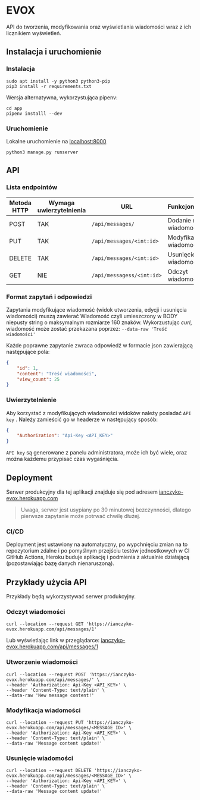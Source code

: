 # EVOX

API do tworzenia, modyfikowania oraz wyświetlania wiadomości wraz z ich licznikiem wyświetleń.

## Instalacja i uruchomienie

### Instalacja

 

``` shell
sudo apt install -y python3 python3-pip
pip3 install -r requirements.txt
```

Wersja alternatywna, wykorzystująca pipenv:

``` shell
cd app
pipenv installl --dev
```

### Uruchomienie

Lokalne uruchomienie na [localhost:8000](http://localhost:8000/)

``` shell
python3 manage.py runserver
```

## API

### Lista endpointów

| Metoda HTTP   | Wymaga uwierzytelnienia   | URL                       | Funkcjonalność            |
| ------------- | -------------             | -------------             | -------------             |
| POST          | TAK                       | `/api/messages/`          | Dodanie nowej wiadomości  |
| PUT           | TAK                       | `/api/messages/<int:id>`  | Modyfikacja wiadomości    |
| DELETE        | TAK                       | `/api/messages/<int:id>`  | Usunięcie wiadomości      |
| GET           | NIE                       | `/api/messagess/<int:id>` | Odczyt wiadomości         |

### Format zapytań i odpowiedzi

Zapytania modyfikujące wiadomość (widok utworzenia, edycji i usunięcia wiadomości) muszą zawierać Wiadomość czyli umieszczony w BODY niepusty string o maksymalnym rozmiarze 160 znaków. Wykorzustując *curl*, wiadomość może zostać przekazana poprzez: `--data-raw 'Treść wiadomości'`

Każde poprawne zapytanie zwraca odpowiedź w formacie json zawierającą następujące pola:

``` json
{
    "id": 1,
    "content": "Treść wiadomości",
    "view_count": 25
}
```

### Uwierzytelnienie

Aby korzystać z modyfikujących wiadomości widoków należy posiadać `API key` . Należy zamieścić go w headerze w następujący sposób:

``` json
{
    "Authorization": "Api-Key <API_KEY>"
}
```

`API key` są generowane z panelu administratora, może ich być wiele, oraz można każdemu przypisać czas wygaśnięcia.

## Deployment

Serwer produkcyjny dla tej aplikacji znajduje się pod adresem [ianczyko-evox.herokuapp.com](https://ianczyko-evox.herokuapp.com/ )

> Uwaga, serwer jest usypiany po 30 minutowej bezczynności, dlatego pierwsze zapytanie może potrwać chwilę dłużej.

### CI/CD

Deployment jest ustawiony na automatyczny, po wypchnięciu zmian na to repozytorium zdalne i po pomyślnym przejściu testów jednostkowych w CI GitHub Actions, Heroku buduje aplikację i podmienia z aktualnie działającą (pozostawiając bazę danych nienaruszoną).

## Przykłady użycia API

Przykłady będą wykorzystywać serwer produkcyjny.

### Odczyt wiadomości

``` shell
curl --location --request GET 'https://ianczyko-evox.herokuapp.com/api/messages/1'
```
Lub wyświetlając link w przeglądarce: [ianczyko-evox.herokuapp.com/api/messages/1](https://ianczyko-evox.herokuapp.com/api/messages/1)

### Utworzenie wiadomości

``` shell
curl --location --request POST 'https://ianczyko-evox.herokuapp.com/api/messages/' \
--header 'Authorization: Api-Key <API_KEY>' \
--header 'Content-Type: text/plain' \
--data-raw 'New message content!'
```

### Modyfikacja wiadomości

``` shell
curl --location --request PUT 'https://ianczyko-evox.herokuapp.com/api/messages/<MESSAGE_ID>' \
--header 'Authorization: Api-Key <API_KEY>' \
--header 'Content-Type: text/plain' \
--data-raw 'Message content update!'
```

### Usunięcie wiadomości

``` shell
curl --location --request DELETE 'https://ianczyko-evox.herokuapp.com/api/messages/<MESSAGE_ID>' \
--header 'Authorization: Api-Key <API_KEY>' \
--header 'Content-Type: text/plain' \
--data-raw 'Message content update!'
```
